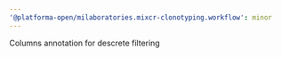 ```yaml
---
'@platforma-open/milaboratories.mixcr-clonotyping.workflow': minor
---
```


Columns annotation for descrete filtering
